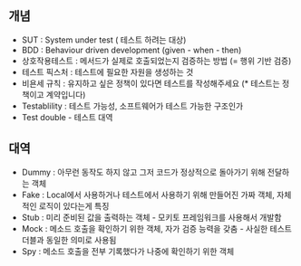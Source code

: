 ## 개념

- SUT : System under test ( 테스트 하려는 대상)
- BDD : Behaviour driven development (given - when - then)
- 상호작용테스트 : 메서드가 실제로 호출되었는지 검증하는 방법 (= 행위 기반 검증)
- 테스트 픽스처 : 테스트에 필요한 자원을 생성하는 것
- 비욘세 규칙 : 유지하고 싶은 정책이 있다면 테스트를 작성해주세요 (* 테스트는 정책이고 계약입니다)
- Testablility : 테스트 가능성, 소프트웨어가 테스트 가능한 구조인가
- Test double - 테스트 대역

## 대역

- Dummy : 아무런 동작도 하지 않고 그저 코드가 정상적으로 돌아가기 위해 전달하는 객체
- Fake : Local에서 사용하거나 테스트에서 사용하기 위해 만들어진 가짜 객체, 자체적인 로직이 있다는게 특징
- Stub : 미리 준비된 값을 출력하는 객체 - 모키토 프레임워크를 사용해서 개발함
- Mock : 메소드 호출을 확인하기 위한 객체, 자가 검증 능력을 갖춤 - 사실한 테스트 더블과 동일한 의미로 사용됨
- Spy : 메소드 호출을 전부 기록했다가 나중에 확인하기 위한 객체